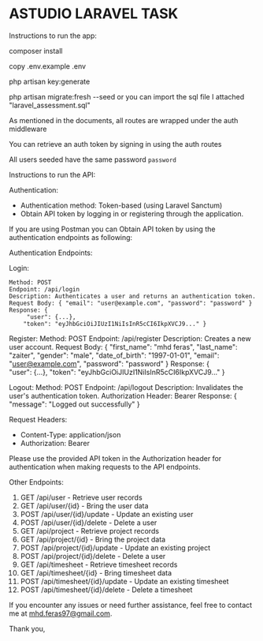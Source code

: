 # ASTUDIO LARAVEL TASK

Instructions to run the app:

composer install

copy .env.example .env

php artisan key:generate

php artisan migrate:fresh --seed or you can import the sql file I attached "laravel_assessment.sql"

As mentioned in the documents, all routes are wrapped under the auth middleware

You can retrieve an auth token by signing in using the auth routes

All users seeded have the same password `password`

Instructions to run the API:

Authentication:

- Authentication method: Token-based (using Laravel Sanctum)
- Obtain API token by logging in or registering through the application.

If you are using Postman you can Obtain API token by using the authentication endpoints as following:

Authentication Endpoints:

Login:

    Method: POST
    Endpoint: /api/login
    Description: Authenticates a user and returns an authentication token.
    Request Body: { "email": "user@example.com", "password": "password" }
    Response: { 
         "user": {...},
        "token": "eyJhbGciOiJIUzI1NiIsInR5cCI6IkpXVCJ9..." }

Register:
    Method: POST
    Endpoint: /api/register
    Description: Creates a new user account.
    Request Body: { 
        "first_name": "mhd feras",
        "last_name": "zaiter",
        "gender": "male",
        "date_of_birth": "1997-01-01",
        "email": "user@example.com", "password": "password" }
    Response: {  
         "user": {...},
        "token": "eyJhbGciOiJIUzI1NiIsInR5cCI6IkpXVCJ9..." }

Logout:
    Method: POST
    Endpoint: /api/logout
    Description: Invalidates the user's authentication token.
    Authorization Header: Bearer <token>
    Response: { 
        "message": "Logged out successfully"
        }

Request Headers:

- Content-Type: application/json
- Authorization: Bearer <API Token>

Please use the provided API token in the Authorization header for authentication when making requests to the API
endpoints.

Other Endpoints:

1. GET /api/user - Retrieve user records
2. GET /api/user/{id} - Bring the user data
3. POST /api/user/{id}/update - Update an existing user
4. POST /api/user/{id}/delete - Delete a user
5. GET /api/project - Retrieve project records
6. GET /api/project/{id} - Bring the project data
7. POST /api/project/{id}/update - Update an existing project
8. POST /api/project/{id}/delete - Delete a user
9.  GET /api/timesheet - Retrieve timesheet records
10. GET /api/timesheet/{id} - Bring timesheet data
11. POST /api/timesheet/{id}/update - Update an existing timesheet
12. POST /api/timesheet/{id}/delete - Delete a timesheet

If you encounter any issues or need further assistance, feel free to contact me at mhd.feras97@gmail.com.

Thank you,
